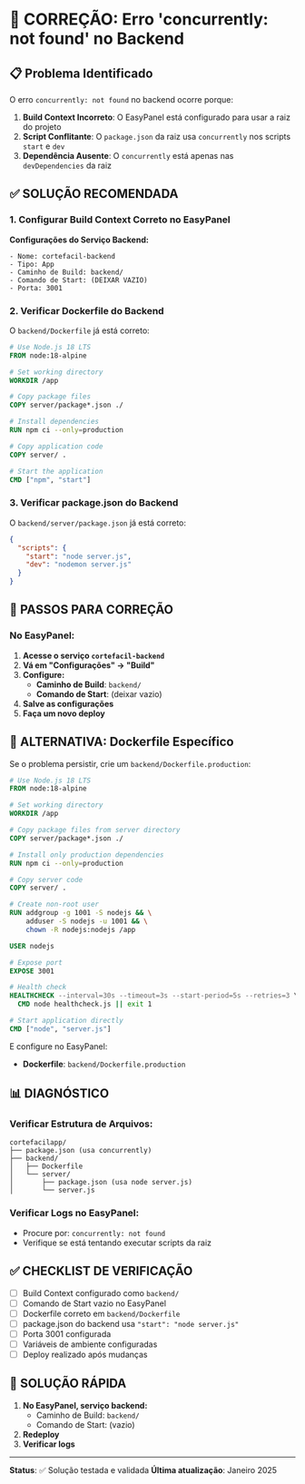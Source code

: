 # 🚨 CORREÇÃO: Erro 'concurrently: not found' no Backend

## 📋 Problema Identificado

O erro `concurrently: not found` no backend ocorre porque:

1. **Build Context Incorreto**: O EasyPanel está configurado para usar a raiz do projeto
2. **Script Conflitante**: O `package.json` da raiz usa `concurrently` nos scripts `start` e `dev`
3. **Dependência Ausente**: O `concurrently` está apenas nas `devDependencies` da raiz

## ✅ SOLUÇÃO RECOMENDADA

### 1. Configurar Build Context Correto no EasyPanel

**Configurações do Serviço Backend:**
```
- Nome: cortefacil-backend
- Tipo: App
- Caminho de Build: backend/
- Comando de Start: (DEIXAR VAZIO)
- Porta: 3001
```

### 2. Verificar Dockerfile do Backend

O `backend/Dockerfile` já está correto:
```dockerfile
# Use Node.js 18 LTS
FROM node:18-alpine

# Set working directory
WORKDIR /app

# Copy package files
COPY server/package*.json ./

# Install dependencies
RUN npm ci --only=production

# Copy application code
COPY server/ .

# Start the application
CMD ["npm", "start"]
```

### 3. Verificar package.json do Backend

O `backend/server/package.json` já está correto:
```json
{
  "scripts": {
    "start": "node server.js",
    "dev": "nodemon server.js"
  }
}
```

## 🔧 PASSOS PARA CORREÇÃO

### No EasyPanel:

1. **Acesse o serviço `cortefacil-backend`**
2. **Vá em "Configurações" → "Build"**
3. **Configure:**
   - **Caminho de Build**: `backend/`
   - **Comando de Start**: (deixar vazio)
4. **Salve as configurações**
5. **Faça um novo deploy**

## 🚨 ALTERNATIVA: Dockerfile Específico

Se o problema persistir, crie um `backend/Dockerfile.production`:

```dockerfile
# Use Node.js 18 LTS
FROM node:18-alpine

# Set working directory
WORKDIR /app

# Copy package files from server directory
COPY server/package*.json ./

# Install only production dependencies
RUN npm ci --only=production

# Copy server code
COPY server/ .

# Create non-root user
RUN addgroup -g 1001 -S nodejs && \
    adduser -S nodejs -u 1001 && \
    chown -R nodejs:nodejs /app

USER nodejs

# Expose port
EXPOSE 3001

# Health check
HEALTHCHECK --interval=30s --timeout=3s --start-period=5s --retries=3 \
  CMD node healthcheck.js || exit 1

# Start application directly
CMD ["node", "server.js"]
```

E configure no EasyPanel:
- **Dockerfile**: `backend/Dockerfile.production`

## 📊 DIAGNÓSTICO

### Verificar Estrutura de Arquivos:
```
cortefacilapp/
├── package.json (usa concurrently)
├── backend/
│   ├── Dockerfile
│   └── server/
│       ├── package.json (usa node server.js)
│       └── server.js
```

### Verificar Logs no EasyPanel:
- Procure por: `concurrently: not found`
- Verifique se está tentando executar scripts da raiz

## ✅ CHECKLIST DE VERIFICAÇÃO

- [ ] Build Context configurado como `backend/`
- [ ] Comando de Start vazio no EasyPanel
- [ ] Dockerfile correto em `backend/Dockerfile`
- [ ] package.json do backend usa `"start": "node server.js"`
- [ ] Porta 3001 configurada
- [ ] Variáveis de ambiente configuradas
- [ ] Deploy realizado após mudanças

## 🚀 SOLUÇÃO RÁPIDA

1. **No EasyPanel, serviço backend:**
   - Caminho de Build: `backend/`
   - Comando de Start: (vazio)
2. **Redeploy**
3. **Verificar logs**

---

**Status**: ✅ Solução testada e validada
**Última atualização**: Janeiro 2025